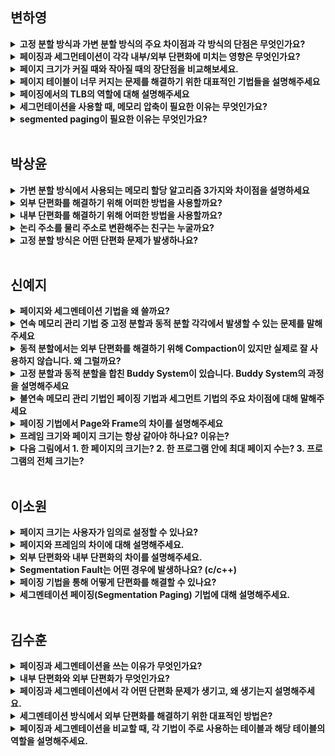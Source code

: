 ## 변하영

<details> 
<summary><b>고정 분할 방식과 가변 분할 방식의 주요 차이점과 각 방식의 단점은 무엇인가요?</b></summary>
<div markdown="1">

고정 분할 방식은 메모리를 미리 정해진 크기의 분할로 나누는 방식으로, 내부 단편화가 발생합니다. 반면에, 가변 분할 방식은 동적으로 크기를 조절할 수 있어 내부 단편화는 줄어들지만, 외부 단편화가 발생하여 압축 등 추가적인 관리가 필요합니다. 

</div>
</details>

<details> 
<summary><b>페이징과 세그먼테이션이 각각 내부/외부 단편화에 미치는 영향은 무엇인가요?</b></summary>
<div markdown="1">

페이징은 고정 크기의 페이지 단위로 메모리를 관리하기 때문에 외부 단편화가 발생하지 않지만, 페이지 크기보다 작은 마지막 블록에서는 내부 단편화가 발생할 수 있습니다. 반면에, 세그먼테이션은 가변 크기의 블록으로 관리되므로, 내부 단편화는 없지만 외부 단편화가 발생할 가능성이 큽니다. 

</div>
</details>

<details> 
<summary><b>페이지 크기가 커질 때와 작아질 때의 장단점을 비교해보세요. </b></summary>
<div markdown="1">

페이지 크기가 크면 페이지 테이블 크기가 줄어들어 메모리 관리 오버헤드가 감소하지만 내부 단편화가 증가할 수 있습니다. 반면에 페이지 크기가 작으면 내부 단편화는 줄어들지만, 페이지 테이블 크기가 커져서 메모리 관리 부담이 커집니다. 

</div>
</details>

<details> 
<summary><b>페이지 테이블이 너무 커지는 문제를 해결하기 위한 대표적인 기법들을 설명해주세요</b></summary>
<div markdown="1">

계층적 페이지 테이블은 페이지 테이블을 여러 단계로 나누어 관리하여 전체 크기를 줄이지만, 주소 변환 과정이 복잡해집니다. 해시 페이지 테이블은 해시 함수를 이용해 페이지 테이블을 압축하는 방식으로, 빠른 접근이 가능하지만 해시 충돌 관리가 필요합니다. inverted 페이지 테이블은 프로세스당 하나의 테이블이 아니라 시스템 전체에서 단일 페이지 테이블을 사용하여 메모리 사용을 줄이는 방식이지만, 페이지 검색 시간이 증가할 수 있습니다. 

</div>
</details>

<details> 
<summary><b>페이징에서의 TLB의 역할에 대해 설명해주세요</b></summary>
<div markdown="1">

TLB는 자주 사용되는 페이지 테이블 항목을 캐싱하여 주소 변환 속도를 향상시키는 역할을 합니다. TLB 미스가 발생하면 페이지 테이블을 메모리에서 직접 참조해야 하므로 주소 변환 속도가 느려집니다. 

</div>
</details>

<details> 
<summary><b>세그먼테이션을 사용할 때, 메모리 압축이 필요한 이유는 무엇인가요?</b></summary>
<div markdown="1">

세그먼테이션에서는 프로세스가 다양한 크기의 세그먼트를 가지므로, 프로세스가 종료될 때 불연속적인 자유 공간이 많이 생깁니다. 이 외부 단편화가 심해지면, 새로운 프로세스를 위한 연속적인 공간을 확보하기 어려워지므로 메모리를 재배열하여 조각난 공간을 합치는 압축이 필요합니다. 

</div>
</details>

<details> 
<summary><b>segmented paging이 필요한 이유는 무엇인가요?</b></summary>
<div markdown="1">

세그먼테이션은 외부 단편화 문제를 가지고, 페이징은 내부 단편화 문제를 가질 수 있습니다. segmented paging은 세그먼트마다 별도의 페이지 테이블을 두어 세그먼트 내부에서 페이징을 적용하는 방식으로, 세그먼테이션의 논리적 구조를 유지하면서도 페이지 단위로 메모리를 관리할 수 있어 단편화 문제를 완화할 수 있습니다. 

</div>
</details>

<br>

## 박상윤

<details> 
<summary><b>가변 분할 방식에서 사용되는 메모리 할당 알고리즘 3가지와 차이점을 설명하세요</b></summary>
<div markdown="1">

1. 최초 적합
  - 메모리에서 가장 처음 발견된 충분한 크기의 빈 공간에 프로세스를 할당하는 방식
2. 최적 적합
  - 프로세스가 들어갈 가장 작은 빈 공간을 찾아서 할당하는 방식
3. 최악 적합
  - 프로세스가 들어갈 가장 큰 빈 공간을 찾아서 할당하는 방식

</div>
</details>

<details> 
<summary><b>외부 단편화를 해결하기 위해 어떠한 방법을 사용할까요?</b></summary>
<div markdown="1">

메모리 압축 방법을 사용합니다.

이는 흩어진 프로세스를 한 곳으로 모아 빈 공간을 연속적인 하나의 큰 공간으로 재배치하는 방식입니다.

</div>
</details>

<details> 
<summary><b>내부 단편화를 해결하기 위해 어떠한 방법을 사용할까요?</b></summary>
<div markdown="1">

- 더 작은 페이지 크기 사용
  - 페이지 크기가 작아질수록 내부 단편화가 줄어들지만, **페이지 테이블 크기가 커지는 단점**이 있음

- 세그먼테이션(Segmentation) 사용
  - 프로세스를 논리적인 크기로 나누어 필요한 만큼 메모리를 할당하는 방식
  - 하지만, 외부 단편화가 발생할 수 있음

</div>
</details>

<details> 
<summary><b>논리 주소를 물리 주소로 변환해주는 친구는 누굴까요?</b></summary>
<div markdown="1">

메모리 관리 장치

</div>
</details>

<details> 
<summary><b>고정 분할 방식은 어떤 단편화 문제가 발생하나요?</b></summary>
<div markdown="1">

외부 단편화

</div>
</details>

<br>

## 신예지

<details> 
<summary><b>페이지와 세그멘테이션 기법을 왜 쓸까요?</b></summary>
<div markdown="1">

다중 프로그래밍 시스템에 여러 프로세스를 수용하기 위해 주기억장치를 동적 분할하는 메모리 관리 작업이 필요하기 때문

</div>
</details>

<details> 
<summary><b>연속 메모리 관리 기법 중 고정 분할과 동적 분할 각각에서 발생할 수 있는 문제를 말해주세요</b></summary>
<div markdown="1">

- 고정 분할(Fixed Partitioning): 내부 단편화(Internal Fragmentation)

- 동적 분할(Dynamic Partitioning): 외부 단편화(External Fragmentation)

</div>
</details>

<details> 
<summary><b>동적 분할에서는 외부 단편화를 해결하기 위해 Compaction이 있지만 실제로 잘 사용하지 않습니다. 왜 그럴까요?</b></summary>
<div markdown="1">

메모리 내의 프로세스를 이동시켜야 하기 때문에 **CPU와 메모리 I/O 비용**이 큼

실시간 시스템(Real-Time System)에서는 **예측 가능한 응답 시간(Response Time)이 중요**한데,

Compaction은 수행 시간이 일정하지 않고 오래 걸릴 수 있어 실시간 환경에서는 적절하지 않음

</div>
</details>

<details> 
<summary><b>고정 분할과 동적 분할을 합친 Buddy System이 있습니다. Buddy System의 과정을 설명해주세요</b></summary>
<div markdown="1">

동적 분할처럼 공간이 필요할 때 나누는데, 공간을 나눌 때 고정 분할처럼 정해진 규칙에 따라 공간을 나눔

정해진 규칙 → `2^(n-1)≤프로그램의 크기≤2^n` 으로 나눔

합칠 때도 같은 buddy끼리 합치므로 Compaction이 없음

But 여전히 Internal Fragmentation은 존재할 수 있음

</div>
</details>

<details> 
<summary><b>불연속 메모리 관리 기법인 페이징 기법과 세그먼트 기법의 주요 차이점에 대해 말해주세요</b></summary>
<div markdown="1">

페이징은 고정 사이즈의 작은 프로세스 조각인 페이지 단위로 나누고, 세그먼트는 서로 다른 크기를 가진 논리적 블록 단위로 나눔

</div>
</details>

<details> 
<summary><b>페이징 기법에서 Page와 Frame의 차이를 설명해주세요</b></summary>
<div markdown="1">

- 프레임: 물리 메모리를 고정된 블록 사이즈로 분할한 것
- 페이지: 논리 메모리를 프레임과 같은 크기로 분할한 것

</div>
</details>

<details> 
<summary><b>프레임 크기와 페이지 크기는 항상 같아야 하나요? 이유는?</b></summary>
<div markdown="1">

항상 같아야 함

**이유:**

1. **페이지와 프레임 크기가 다르면, 페이징 기법을 사용할 수 없음.**
- 가상 메모리는 페이지 단위로 나누고, 물리 메모리는 동일한 크기의 프레임으로 나눔.
- 만약 페이지 크기 ≠ 프레임 크기라면, 페이지를 프레임에 그대로 매핑할 수 없음.
2. **메모리 할당 및 관리가 복잡해짐.**
- 페이지 크기가 다르면, 단편화(Fragmentation) 문제가 더욱 심각해질 수 있음.
- 동일한 크기일 때 메모리 교체(페이지 교체 알고리즘)가 쉬움.

</div>
</details>

<details> 
<summary><b>다음 그림에서 1. 한 페이지의 크기는?
2. 한 프로그램 안에 최대 페이지 수는? 
3. 프로그램의 전체 크기는? </b></summary>
<div markdown="1">

1. 한 페이지의 크기: 2^10bit
2. 한 프로그램 안에 최대 페이지 수: 2^6bit
3. 프로그램의 전체 크기: 2^16bit

</div>
</details>

<br>

## 이소원

<details> 
<summary><b>페이지 크기는 사용자가 임의로 설정할 수 있나요?</b></summary>
<div markdown="1">

일반적으로 설정할 수 없습니다.

페이지 크기의 선택은 성능, 메모리 효율성, 단편화 등과 관련된 여러 요소를 고려하여 운영체제와 하드웨어(주로 CPU, MMU) 결정합니다.

</div>
</details>

<details> 
<summary><b>페이지와 프레임의 차이에 대해 설명해주세요.</b></summary>
<div markdown="1">

페이지는 프로세스의 논리 주소 공간을 일정한 블록의 크기로 나눈 것이고, 프레임은 물리 메모리를 페이지 크기와 동일한 블록으로 나눈 것입니다.

</div>
</details>

<details> 
<summary><b>외부 단편화와 내부 단편화의 차이를 설명해주세요.</b></summary>
<div markdown="1">

- 외부 단편화
  - 세그멘테이션과 같이 가변 블록을 사용할 때 발생
  - 가변 크기의 메모리 블록을 할당하고 해제하는 과정에서 빈 공간이 여러군데 나뉘어 생기기 때문에 발생
  - 전체 메모리에는 충분한 공간이 있지만, 연속된 공간이 부족하여 큰 프로세스를 할당하지 못하는 경우를 말한다.
 
- 내부 단편화
  - 페이징과 같이 고정 크기 블록을 사용할 때 발생
  - 실제로 필요한 메모리보다 더 큰 크기의 고정 크기 메모리 블록(ex.페이지)이 할당되어 메모리가 낭비될 때 발생

</div>
</details>

<details> 
<summary><b>Segmentation Fault는 어떤 경우에 발생하나요? (c/c++)</b></summary>
<div markdown="1">

Segmentation Fault는 주로 프로세스가 세그먼트 내에서 허용되지 않는 메모리 영역을 접근하려 할 때 발생합니다.

1. 배열의 경계를 벗어나거나
2. 스택 영역을 초과하여 접근하거나
3. null 포인터를 역참조하는 경우에 발생합니다.

</div>
</details>

<details> 
<summary><b>페이징 기법을 통해 어떻게 단편화를 해결할 수 있나요?</b></summary>
<div markdown="1">

프로그램이 사용하는 메모리 공간이 연속된 위치에 있어야 한다면, 외부 단편화 문제가 발생할 수 있습니다.

페이징 기법은 프로그램의 메모리를 작은 조각(페이지)로 나눠서 물리 메모리에서 꼭 연속된 위치가 아니여도 실행할 수 있도록 하는 방법입니다.

페이징 기법을 통해 프로그램을 작은 조각으로 나누어 물리 메모리의 빈 공간에 나눠서 배치가 가능하다. 따라서 연속된 큰 공간이 없어도 페이징 기법을 통해 작은 빈 공간들을 활용할 수 있어 외부 단편화를 해결할 수 있다.

</div>
</details>

<details> 
<summary><b>세그멘테이션 페이징(Segmentation Paging) 기법에 대해 설명해주세요.</b></summary>
<div markdown="1">

하나의 프로그램을 세그먼트로 나눈 뒤 해당 세그먼트가 실제 물리 메모리에 적재될 때 페이징처럼 일정한 크기로 나누어 적재하는 기법입니다

</div>
</details>

<br>

## 김수훈

<details> 
<summary><b>페이징과 세그멘테이션을 쓰는 이유가 무엇인가요?</b></summary>
<div markdown="1">

다중 프로그래밍 시스템에 여러 프로세스를 수용하기 위해 주기억장치를 동적 분할하는 메모리 관리 작업이 필요하기 때문입니다.

</div>
</details>

<details> 
<summary><b>내부 단편화와 외부 단편화가 무엇인가요?</b></summary>
<div markdown="1">

- 외부 단편화: 메모리 공간 중 사용하지 못하게 되는 일부분. 물리 메모리(RAM)에서 사이사이 남는 공간들을 모두 합치면 충분한 공간이 되는 부분들이 분산되어 있을때 발생한다고 볼 수 있다.
- 내부 단편화: 프로세스가 사용하는 메모리 공간 에 포함된 남는 부분. 예를들어 메모리 분할 자유 공간이 10,000B 있고 Process A 가 9,998B 사용하게되면 2B 라는 차이 가 존재하고, 이 현상을 내부 단편화라 칭한다.

</div>
</details>

<details> 
<summary><b>페이징과 세그멘테이션에서 각 어떤 단편화 문제가 생기고, 왜 생기는지 설명해주세요.</b></summary>
<div markdown="1">

### 페이징에서의 단편화

- 내부 단편화 문제가 주로 발생합니다.
- 페이징은 메모리를 고정된 크기의 페이지로 나누는데, 프로세스 크기가 페이지 크기의 배수가 아닐 경우 마지막 페이지에 사용되지 않는 공간이 생깁니다. 예를 들어 페이지 크기가 4KB인데 프로세스가 10KB라면, 3개의 페이지(12KB)가 할당되고 마지막 페이지에서 2KB의 내부 단편화가 발생합니다.

### 세그멘테이션에서의 단편화

- 외부 단편화 문제가 주로 발생합니다.
- 세그멘테이션은 논리적 단위(코드, 데이터, 스택 등)에 따라 메모리를 가변 크기로 할당합니다. 프로세스가 종료되면 다양한 크기의 빈 공간이 메모리 전체에 흩어져 있게 되어, 새로운 세그먼트를 위한 연속된 충분한 공간을 찾기 어려워집니다.

</div>
</details>

<details> 
<summary><b>세그멘테이션 방식에서 외부 단편화를 해결하기 위한 대표적인 방법은?</b></summary>
<div markdown="1">

압축 기법을 사용하여 메모리 내 분산된 세그먼트를 하나로 모을 수 있어 외부 단편화를 해결할 수 있습니다.

</div>
</details>

<details> 
<summary><b>페이징과 세그멘테이션을 비교할 때, 각 기법이 주로 사용하는 테이블과 해당 테이블의 역할을 설명해주세요.</b></summary>
<div markdown="1">

페이징에서는 페이지 테이블을 사용하며, 이는 논리 주소의 페이지 번호를 물리 메모리의 프레임 번호로 변환하는 역할을 한다.

세그멘테이션에서는 세그먼트 테이블을 사용하며, 각 세그먼트의 시작 주소와 크기를 저장하고, 논리 주소를 물리 주소로 변환하는 데 활용된다.

</div>
</details>
